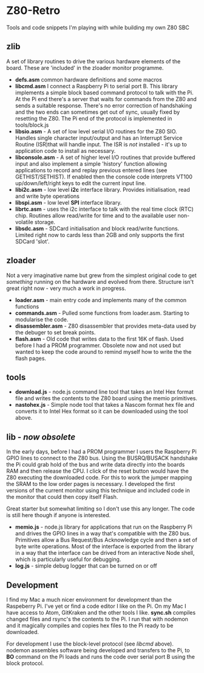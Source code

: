 # Z80-Retro
Tools and code snippets I'm playing with while building my own Z80 SBC

## zlib

A set of library routines to drive the various hardware elements of the board. These are 'included' in the zloader monitor programme.

+ **defs.asm** common hardware definitions and some macros
+ **libcmd.asm** I connect a Raspberry Pi to serial port B. This library implements a simple block based command protocol to talk with the Pi. At the Pi end there's a server that waits for commands from the Z80 and sends a suitable response. There's no error correction of handshaking and the two ends can sometimes get out of sync, usually fixed by resetting the Z80. The Pi end of the protocol is implemented in tools/block.js
+ **libsio.asm** - A set of low level serial I/O routines for the Z80 SIO. Handles single character input/output and has an Interrupt Service Routine (ISR)that will handle input. The ISR is *not* installed - it's up to application code to install as necessary.
+ **libconsole.asm** - A set of higher level I/O routines that provide buffered input and also implement a simple 'history' function allowing applications to record and replay previous entered lines (see GETHIST/SETHIST). If enabled then the console code interprets VT100 up/down/left/right keys to edit the current input line.
+ **libi2c.asm** - low level **i2c** interface library. Provides initialisation, read and write byte operations
+ **libspi.asm** - low level **SPI** interface library.
+ **librtc.asm** - uses the i2c interface to talk with the real time clock (RTC) chip. Routines allow read/write for time and to the available user non-volatile storage.
+ **libsdc.asm** - SDCard initialisation and block read/write functions. Limited right now to cards less than 2GB and only supports the first SDCard 'slot'.

## zloader

Not a very imaginative name but grew from the simplest original code to get *something* running on the hardware and evolved from there. Structure isn't great right now - very much a work in progress.

+ **loader.asm** - main entry code and implements many of the common functions
+ **commands.asm** - Pulled some functions from loader.asm. Starting to modularise the code.
+ **disassembler.asm** - Z80 disassembler that provides meta-data used by the debuger to set break points.
+ **flash.asm** - Old code that writes data to the first 16K of flash. Used before I had a PROM programmer. Obsolete now and not used but wanted to keep the code around to remind myself how to write the the flash pages.

## tools

+ **download.js** - node.js command line tool that takes an Intel Hex format file and writes the contents to the Z80 board using the memio primitives.
+ **nastohex.js** - Simple node tool that takes a Nascom format hex file and converts it to Intel Hex format so it can be downloaded using the tool above.

## lib - _now obsolete_

In the early days, before I had a PROM programmer I users the Raspberry Pi GPIO lines to connect to the Z80 bus. Using the BUSRQ/BUSACK handshake the Pi could grab hold of the bus and write data directly into the boards RAM and then release the CPU. I click of the reset button would have the Z80 executing the downloaded code. For this to work the jumper mapping the SRAM to the low order pages is necessary. I developed the first versions of the current monitor using this technique and included code in the monitor that could then copy itself Flash.

Great starter but somewhat limiting so I don't use this any longer. The code is still here though if anyone is interested.

+ **memio.js** - node.js library for applications that run on the Raspberry Pi and drives the GPIO lines in a way that's compatible with the Z80 bus. Primitives allow a Bus Request/Bus Acknowledge cycle and then a set of byte write operations. Most of the interface is exported from the library in a way that the interface can be drived from an interactive Node shell, which is particularly useful for debugging.
+ **log.js** - simple debug logger that can be turned on or off

## Development

I find my Mac a much nicer environment for development than the Raspeberry Pi. I've yet or find a code editor I like on the Pi. On my Mac I have access to Atom, GitKraken and the other tools I like. **sync.sh** compiles changed files and rsync's the contents to the Pi. I run that with nodemon and it magically compiles and copies hex files to the Pi ready to be downloaded.

For development I use the block-level protocol (see *libcmd* above). nodemon assembles software being developed and transfers to the Pi, to **BO** command on the Pi loads and runs the code over serial port B using the block protocol.

